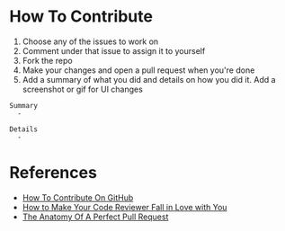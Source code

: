 # How To Contribute
1. Choose any of the issues to work on
2. Comment under that issue to assign it to yourself
3. Fork the repo 
4. Make your changes and open a pull request when you're done
5. Add a summary of what you did and details on how you did it. Add a screenshot or gif for UI changes

```github
Summary
  -

Details
  -
```

# References
* [How To Contribute On GitHub](https://www.dataschool.io/how-to-contribute-on-github/)
* [How to Make Your Code Reviewer Fall in Love with You](https://mtlynch.io/code-review-love/)
* [The Anatomy Of A Perfect Pull Request](https://hugooodias.medium.com/the-anatomy-of-a-perfect-pull-request-567382bb6067)
